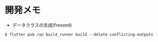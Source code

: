 # 開発メモ

- データクラスの生成(freezed)

```
$ flutter pub run build_runner build --delete-conflicting-outputs
```